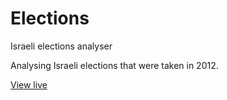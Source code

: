 Elections
==========

Israeli elections analyser

Analysing Israeli elections that were taken in 2012.

<a href="http://amiram.github.io/Elections/Source/default.html" target="_blank">View live</a>
